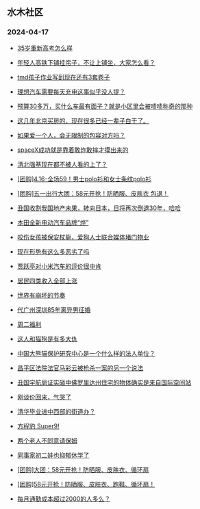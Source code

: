 ## 水木社区 
### 2024-04-17

+ [35岁重新高考怎么样](https://www.mysmth.net/nForum/article/Age/20355830)

+ [年轻人高铁下铺挂帘子，不让上铺坐，大家怎么看？](https://www.mysmth.net/nForum/article/FamilyLife/1766661049)

+ [tmd孩子作业写到现在还有3套卷子](https://www.mysmth.net/nForum/article/ChildEducation/2372220)

+ [理想汽车需要每天充电这事似乎没人提？](https://www.mysmth.net/nForum/article/GreenAuto/1542538)

+ [预算30多万，买什么车最有面子？就是小区里会被啧啧称奇的那种](https://www.mysmth.net/nForum/article/AutoWorld/1944810085)

+ [这几年北京买房的，现在很多已经一辈子白干了。](https://www.mysmth.net/nForum/article/OurEstate/2945875)

+ [如果爱一个人，会无限制的包容对方吗？](https://www.mysmth.net/nForum/article/Love/6293203)

+ [spaceX成功就是靠着敢炸敢摔才摸出来的](https://www.mysmth.net/nForum/article/Aero/435017)

+ [清北强基现在都不被人看的上了？](https://www.mysmth.net/nForum/article/PreUnivEdu/157053)

+ [[团购]4.16-全场59！男士polo衫和女士条纹polo衫](https://www.mysmth.net/nForum/article/ADAgent_TG/1320224)

+ [[团购]五一出行大团：58元开抢！防晒服、皮肤衣 包退！](https://www.mysmth.net/nForum/article/ADAgent_TG/1320285)

+ [丑国收割我国地产未果，转向日本，日将再次倒退30年，哈哈](https://www.mysmth.net/nForum/article/OurEstate/2946825)

+ [本田全新电动汽车品牌“烨”](https://www.mysmth.net/nForum/article/AutoWorld/1944810978)

+ [咬伤女孩被保安杖毙，爱狗人士联合媒体堵门物业](https://www.mysmth.net/nForum/article/FamilyLife/1766662316)

+ [现在形势有这么多恶劣了吗](https://www.mysmth.net/nForum/article/Stock/10834213)

+ [贾跃亭对小米汽车的评价很中肯](https://www.mysmth.net/nForum/article/GreenAuto/1543558)

+ [居民四类收入全部上涨](https://www.mysmth.net/nForum/article/WorkingLife/26426)

+ [世界有崩坏的节奏](https://www.mysmth.net/nForum/article/Age/20356360)

+ [代广州深圳85年离异男征婚](https://www.mysmth.net/nForum/article/PieLove/2880434)

+ [周二福利](https://www.mysmth.net/nForum/article/Russia_Slavic/30372)

+ [这人和猫狗是有多大仇](https://www.mysmth.net/nForum/article/FamilyLife/1766662573)

+ [中国大熊猫保护研究中心是一个什么样的法人单位？](https://www.mysmth.net/nForum/article/Travel/989990)

+ [昌平区法院法官马彩云被枪杀一案的另一个说法](https://www.mysmth.net/nForum/article/Divorce/2073367)

+ [丑国宇航局证实砸中佛罗里达州住宅的物体确实是来自国际空间站](https://www.mysmth.net/nForum/article/Aero/435286)

+ [刚谈价回来，气哭了](https://www.mysmth.net/nForum/article/OurEstate/2946661)

+ [清华毕业进中西部的街道办？](https://www.mysmth.net/nForum/article/WorkingLife/26479)

+ [方程豹 Super9!](https://www.mysmth.net/nForum/article/GreenAuto/1543460)

+ [两个老人不同意请保姆](https://www.mysmth.net/nForum/article/FamilyLife/1766662108)

+ [同事家初二娃也抑郁休学了](https://www.mysmth.net/nForum/article/ChildEducation/2372731)

+ [[团购]大团：58元开抢！防晒服、皮肤衣、循环扇](https://www.mysmth.net/nForum/article/ADAgent_TG/1320285)

+ [[团购]58元开抢！防晒服、皮肤衣、跑鞋、循环扇！](https://www.mysmth.net/nForum/article/ADAgent_TG/1320285)

+ [每月通勤成本超过2000的人多么？](https://www.mysmth.net/nForum/article/AutoWorld/1944810633)


